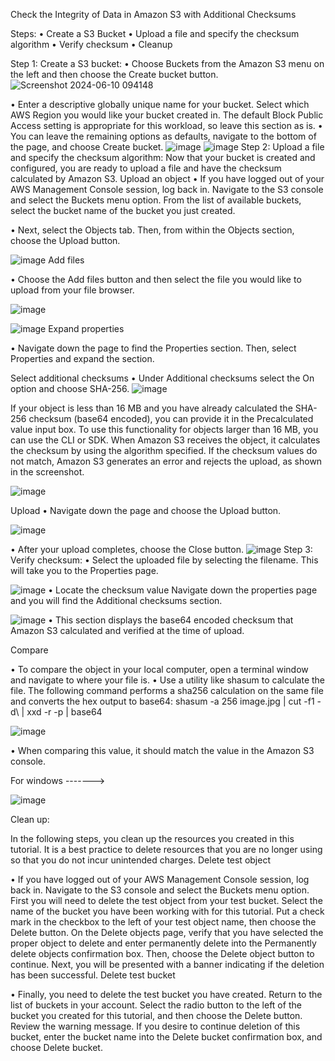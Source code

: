 Check the Integrity of Data in Amazon S3 with Additional Checksums 

Steps:
•	Create a S3 Bucket
•	Upload a file and specify the checksum algorithm
•	Verify checksum
•	Cleanup

Step 1: Create a S3 bucket:
•	Choose Buckets from the Amazon S3 menu on the left and then choose the Create bucket button.
![Screenshot 2024-06-10 094148](https://github.com/AJAYKUMARREDDY7373/My-Training-Projects-Aws-/assets/154115376/a8cab462-b1d6-4d41-aed4-d3c7d89bb896)

•	Enter a descriptive globally unique name for your bucket. Select which AWS Region you would like your bucket created in. The default Block Public Access setting is appropriate for this workload, so leave this section as is.
•	You can leave the remaining options as defaults, navigate to the bottom of the page, and choose Create bucket. 
![image](https://github.com/AJAYKUMARREDDY7373/My-Training-Projects-Aws-/assets/154115376/7218333e-6c5b-4826-95bb-be588013b627)
![image](https://github.com/AJAYKUMARREDDY7373/My-Training-Projects-Aws-/assets/154115376/89c3695c-dfcd-45f4-ac0f-ad2e76ef0291)
Step 2: Upload a file and specify the checksum algorithm:
Now that your bucket is created and configured, you are ready to upload a file and have the checksum calculated by Amazon S3.
Upload an object
•	If you have logged out of your AWS Management Console session, log back in. Navigate to the S3 console and select the Buckets menu option. From the list of available buckets, select the bucket name of the bucket you just created.


•	Next, select the Objects tab. Then, from within the Objects section, choose the Upload button.

![image](https://github.com/AJAYKUMARREDDY7373/My-Training-Projects-Aws-/assets/154115376/10f3b90f-2fbc-42ae-9c4c-2f2f06f50512)
Add files

•	Choose the Add files button and then select the file you would like to upload from your file browser.

![image](https://github.com/AJAYKUMARREDDY7373/My-Training-Projects-Aws-/assets/154115376/adedc20e-ba84-4293-ad44-75028e12e281)


 ![image](https://github.com/AJAYKUMARREDDY7373/My-Training-Projects-Aws-/assets/154115376/a8752aa2-18c4-46b2-b285-3793b4f39faa)
Expand properties

•	Navigate down the page to find the Properties section. Then, select Properties and expand the section.
 
Select additional checksums
•	Under Additional checksums select the On option and choose SHA-256.
![image](https://github.com/AJAYKUMARREDDY7373/My-Training-Projects-Aws-/assets/154115376/a8268e10-2d8b-4ae4-b011-9559f80571cd)


If your object is less than 16 MB and you have already calculated the SHA-256 checksum (base64 encoded), you can provide it in the Precalculated value input box. To use this functionality for objects larger than 16 MB, you can use the CLI or SDK. When Amazon S3 receives the object, it calculates the checksum by using the algorithm specified. If the checksum values do not match, Amazon S3 generates an error and rejects the upload, as shown in the screenshot.

![image](https://github.com/AJAYKUMARREDDY7373/My-Training-Projects-Aws-/assets/154115376/13b3fad5-994a-4be9-822b-d4434e2729f5)


 Upload
•	Navigate down the page and choose the Upload button.

![image](https://github.com/AJAYKUMARREDDY7373/My-Training-Projects-Aws-/assets/154115376/6c88a82c-40a1-4862-aaa1-e0ab8f458717)

•	After your upload completes, choose the Close button.
![image](https://github.com/AJAYKUMARREDDY7373/My-Training-Projects-Aws-/assets/154115376/721c261a-4dac-4ee8-aa81-18921fb694a1)
Step 3: Verify checksum:
•	Select the uploaded file by selecting the filename. This will take you to the Properties page.

![image](https://github.com/AJAYKUMARREDDY7373/My-Training-Projects-Aws-/assets/154115376/a306f294-df8c-4278-9e86-570d10f6fd0f)
•	Locate the checksum value
Navigate down the properties page and you will find the Additional checksums section.

![image](https://github.com/AJAYKUMARREDDY7373/My-Training-Projects-Aws-/assets/154115376/375ac2ec-adae-4ae8-9572-43a7552b5685)
•	This section displays the base64 encoded checksum that Amazon S3 calculated and verified at the time of upload.


Compare

•	To compare the object in your local computer, open a terminal window and navigate to where your file is.
•	Use a utility like shasum to calculate the file. The following command performs a sha256 calculation on the same file and converts the hex output to base64: 
shasum -a 256 image.jpg | cut -f1 -d\ | xxd -r -p | base64

![image](https://github.com/AJAYKUMARREDDY7373/My-Training-Projects-Aws-/assets/154115376/e2d17d40-4cc6-46b4-8f88-abb72275cfcb)

•	When comparing this value, it should match the value in the Amazon S3 console.


For windows ------->

![image](https://github.com/AJAYKUMARREDDY7373/My-Training-Projects-Aws-/assets/154115376/faf0f8ea-0dc2-4fbb-bdc0-f9c8bead74a4)

 
 Clean up:
 
In the following steps, you clean up the resources you created in this tutorial. It is a best practice to delete resources that you are no longer using so that you do not incur unintended charges. 
Delete test object

•	If you have logged out of your AWS Management Console session, log back in. Navigate to the S3 console and select the Buckets menu option. First you will need to delete the test object from your test bucket. Select the name of the bucket you have been working with for this tutorial. Put a check mark in the checkbox to the left of your test object name, then choose the Delete button. On the Delete objects page, verify that you have selected the proper object to delete and enter permanently delete into the Permanently delete objects confirmation box. Then, choose the Delete object button to continue. Next, you will be presented with a banner indicating if the deletion has been successful.
Delete test bucket

•	Finally, you need to delete the test bucket you have created. Return to the list of buckets in your account. Select the radio button to the left of the bucket you created for this tutorial, and then choose the Delete button. Review the warning message. If you desire to continue deletion of this bucket, enter the bucket name into the Delete bucket confirmation box, and choose Delete bucket.
